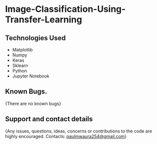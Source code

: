 # Image-Classification-Using-Transfer-Learning


## Technologies Used
* Matplotlib
* Numpy
* Keras
* Sklearn
* Python
* Jupyter Notebook

## Known Bugs.
{There are no known bugs}

## Support and contact details
{Any issues, questions, ideas, concerns or contributions to the code are highly encouraged. Contacts: paulmwaura254@gmail.com}
